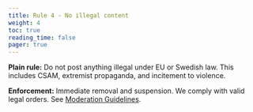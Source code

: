 ```yaml
---
title: Rule 4 - No illegal content
weight: 4
toc: true
reading_time: false
pager: true
---
```


**Plain rule:** Do not post anything illegal under EU or Swedish law. This includes CSAM, extremist propaganda, and incitement to violence.

**Enforcement:** Immediate removal and suspension. We comply with valid legal orders. See [Moderation Guidelines](/docs/policies/moderation-guidelines/).
